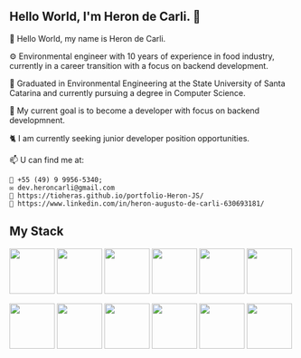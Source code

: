 ## Hello World, I'm Heron de Carli. 🌝

💬 Hello World, my name is Heron de Carli.

⚙️ Environmental engineer with 10 years of experience in food industry, currently in a career transition with a focus on backend development.

💾 Graduated in Environmental Engineering at the State University of Santa Catarina and currently pursuing a degree in Computer Science.

🌳 My current goal is to become a developer with focus on backend developmnent.

🐈 I am currently seeking junior developer position opportunities.

📫 U can find me at:

    💬 +55 (49) 9 9956-5340;
    ✉️ dev.heroncarli@gmail.com
    📖 https://tioheras.github.io/portfolio-Heron-JS/
    📘 https://www.linkedin.com/in/heron-augusto-de-carli-630693181/



## My Stack

<p>            
    <img src="https://cdn.jsdelivr.net/gh/devicons/devicon@latest/icons/javascript/javascript-original.svg" width="80px"/>
    <img src="https://cdn.jsdelivr.net/gh/devicons/devicon@latest/icons/html5/html5-original.svg" width="80px"/>
    <img src="https://cdn.jsdelivr.net/gh/devicons/devicon@latest/icons/css3/css3-original.svg" width="80px"/>
    <img src="https://cdn.jsdelivr.net/gh/devicons/devicon@latest/icons/github/github-original.svg" width="80px"/>
    <img src="https://cdn.jsdelivr.net/gh/devicons/devicon@latest/icons/git/git-original.svg" width="80px"/>
    <img src="https://cdn.jsdelivr.net/gh/devicons/devicon@latest/icons/nodejs/nodejs-original.svg" width="80px"/>
 <p/>
 <p>
    <img src="https://cdn.jsdelivr.net/gh/devicons/devicon@latest/icons/react/react-original.svg" width="80px"/>
    <img src="https://cdn.jsdelivr.net/gh/devicons/devicon@latest/icons/java/java-original.svg" width="80px"/>
    <img src="https://cdn.jsdelivr.net/gh/devicons/devicon@latest/icons/python/python-original.svg" width="80px"/>
    <img src="https://cdn.jsdelivr.net/gh/devicons/devicon@latest/icons/django/django-plain.svg" width="80px"/>
    <img src="https://cdn.jsdelivr.net/gh/devicons/devicon@latest/icons/php/php-original.svg" width="80px"/>
    <img src="https://cdn.jsdelivr.net/gh/devicons/devicon@latest/icons/azuresqldatabase/azuresqldatabase-original.svg" width="80px"/>
<p/>
